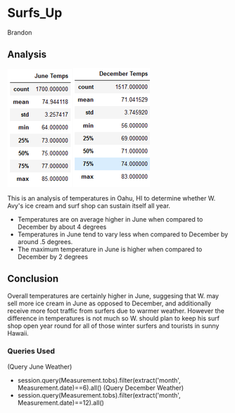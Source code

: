 # Surfs_Up
Brandon

## Analysis

![alt text](./fig1.png)
![alt text](./fig2.png)

This is an analysis of temperatures in Oahu, HI to determine whether 
W. Avy's ice cream and surf shop can sustain itself all year.


- Temperatures are on average higher in June when compared to December by about 4 degrees 
- Temperatures in June tend to vary less when compared to December by around .5 degrees.
- The maximum temperature in June is higher when compared to December by 2 degrees

## Conclusion

Overall temperatures are certainly higher in June, suggesing that W. may sell more ice cream
in June as opposed to December, and additionally receive more foot traffic from surfers due to
warmer weather. However the difference in temperatures is not much so W. should plan to keep his
surf shop open year round for all of those winter surfers and tourists in sunny Hawaii.

### Queries Used
(Query June Weather)
- session.query(Measurement.tobs).filter(extract('month', Measurement.date)==6).all()
(Query December Weather)
- session.query(Measurement.tobs).filter(extract('month', Measurement.date)==12).all()
